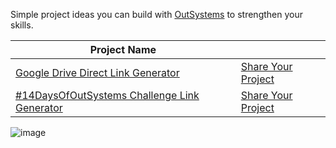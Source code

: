 Simple project ideas you can build with [OutSystems](https://outsyste.ms/community) to strengthen your skills.

| Project Name                                 |                    |
|----------------------------------------------|--------------------|
| [Google Drive Direct Link Generator](https://github.com/yashrajnayak/build-with-outsystems/blob/main/Google%20Drive%20Direct%20Link%20Generator/details.md)           | [Share Your Project](https://tally.so/r/w5ZOon?project_name=Google%20Drive%20Direct%20Link%20Generator) |
| [#14DaysOfOutSystems Challenge Link Generator](https://github.com/yashrajnayak/build-with-outsystems/blob/main/%2314DaysOfOutSystems%20Challenge%20Link%20Generator/details.md) | [Share Your Project](https://tally.so/r/w5ZOon?project_name=%2314DaysOfOutSystems%20Challenge%20Link%20Generator) |

![image](http://alexandrabowen.weebly.com/uploads/2/7/1/9/27196497/neo-flying_orig.png)
